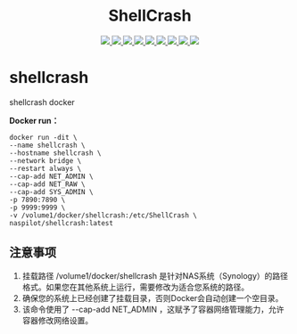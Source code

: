 <h1 align="center">
  <br>ShellCrash<br>
</h1>

<p align="center">
  <a target="_blank" href="https://github.com/juewuy/shellcrash/releases">
    <img src="https://img.shields.io/github/release/juewuy/shellcrash.svg?style=flat-square&label=ShellCrash&colorB=green">
  </a>
  <a target="_blank" href="https://github.com/naspilot/shellcrash/actions/workflows/Build%20Image.yml">
    <img src="https://github.com/naspilot/shellcrash/actions/workflows/Build%20Image.yml/badge.svg">
  </a>
  <a target="_blank" href="https://github.com/naspilot/shellcrash">
    <img src="https://img.shields.io/github/last-commit/naspilot/shellcrash">
  </a>
  <a target="_blank" href="https://github.com/naspilot/shellcrash">
    <img src="https://img.shields.io/github/commit-activity/m/naspilot/shellcrash">
  </a>
  <a target="_blank" href="https://hub.docker.com/r/naspilot/shellcrash/tags?page=1&ordering=last_updated">
    <img src="https://img.shields.io/docker/v/naspilot/shellcrash?style=flat">
  </a>
  <a target="_blank" href="https://hub.docker.com/r/naspilot/shellcrash">
    <img src="https://img.shields.io/docker/pulls/naspilot/shellcrash.svg?style=flat">
  </a>
  <a target="_blank" href="https://hub.docker.com/r/naspilot/shellcrash">
    <img src="https://img.shields.io/docker/stars/naspilot/shellcrash?style=flat">
  </a>
  <a target="_blank" href="https://hub.docker.com/r/naspilot/shellcrash">
    <img src="https://img.shields.io/docker/image-size/naspilot/shellcrash?style=flat">
  </a>
  <a target="_blank" href="https://hub.docker.com/r/naspilot/shellcrash">
    <img src="https://img.shields.io/github/repo-size/naspilot/shellcrash">
  </a>
</p>

# shellcrash
shellcrash docker

**Docker run：**<br>

```shell
docker run -dit \
--name shellcrash \
--hostname shellcrash \
--network bridge \
--restart always \
--cap-add NET_ADMIN \
--cap-add NET_RAW \
--cap-add SYS_ADMIN \
-p 7890:7890 \
-p 9999:9999 \
-v /volume1/docker/shellcrash:/etc/ShellCrash \
naspilot/shellcrash:latest
```
## 注意事项
1. 挂载路径 /volume1/docker/shellcrash 是针对NAS系统（Synology）的路径格式。如果您在其他系统上运行，需要修改为适合您系统的路径。
2. 确保您的系统上已经创建了挂载目录，否则Docker会自动创建一个空目录。
3. 该命令使用了 --cap-add NET_ADMIN ，这赋予了容器网络管理能力，允许容器修改网络设置。